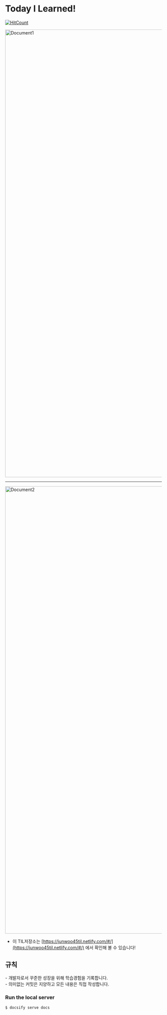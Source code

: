 <h1>Today I Learned!</h1>

[![HitCount](http://hits.dwyl.io/junwoo45/TIL.svg)](http://hits.dwyl.io/junwoo45/TIL)



<img width="1434" alt="Document1" src="https://user-images.githubusercontent.com/40589483/58728396-caa35600-8421-11e9-8ba5-ff6884f8ec34.png">

<hr>

<img width="1433" alt="Document2" src="https://user-images.githubusercontent.com/40589483/58728406-cf680a00-8421-11e9-98bb-03665ce73396.png">

- 이 TIL저장소는 [https://junwoo45til.netlify.com/#/](https://junwoo45til.netlify.com/#/) 에서 확인해 볼 수 있습니다!




<h2>규칙</h2>
- 개발자로서 꾸준한 성장을 위해 학습경험을 기록합니다.<br>
- 의미없는 커밋은 지양하고 모든 내용은 직접 작성합니다.



<h3>Run the local server</h3>

```
$ docsify serve docs
```



